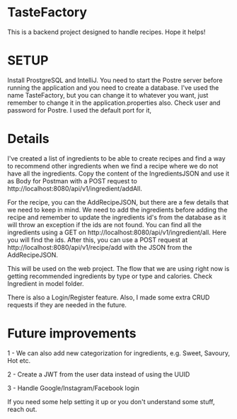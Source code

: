 # TasteFactory
This is a backend project designed to handle recipes. Hope it helps! 

# SETUP
Install ProstgreSQL and IntelliJ. You need to start the Postre server before running the application and you need to create a database. I've used the name TasteFactory, but you can change it to whatever you want, just remember to change it in the application.properties also. Check user and password for Postre. I used the default port for it,

# Details
I've created a list of ingredients to be able to create recipes and find a way to recommend other ingredients when we find a recipe where we do not have all the ingredients. Copy the content of the IngredientsJSON and use it as Body for Postman with a POST request to http://localhost:8080/api/v1/ingredient/addAll.

For the recipe, you can the AddRecipeJSON, but there are a few details that we need to keep in mind. We need to add the ingredients before adding the recipe and remember to update the ingredients id's from the database as it will throw an exception if the ids are not found. You can find all the ingredients using a GET on http://localhost:8080/api/v1/ingredient/all. Here you will find the ids. After this, you can use a POST request at http://localhost:8080/api/v1/recipe/add
with the JSON from the AddRecipeJSON.

This will be used on the web project. The flow that we are using right now is getting recommended ingredients by type or type and calories. Check Ingredient in model folder.

There is also a Login/Register feature. Also, I made some extra CRUD requests if they are needed in the future.

# Future improvements
1 - We can also add new categorization for ingredients, e.g. Sweet, Savoury, Hot etc.

2 - Create a JWT from the user data instead of using the UUID

3 - Handle Google/Instagram/Facebook login

If you need some help setting it up or you don't understand some stuff, reach out.
